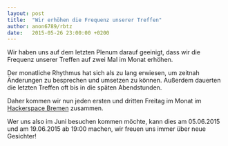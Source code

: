 ```yaml
---
layout: post
title:  "Wir erhöhen die Frequenz unserer Treffen"
author: anon6789/rbtz
date:   2015-05-26 23:00:00 +0200
---
```

Wir haben uns auf dem letzten Plenum darauf geeinigt, dass wir die Frequenz unserer Treffen auf zwei Mal im Monat erhöhen. 

Der monatliche Rhythmus hat sich als zu lang erwiesen, um zeitnah Änderungen zu besprechen und umsetzen zu können. Außerdem dauerten die letzten Treffen oft bis in die späten Abendstunden.

Daher kommen wir nun jeden ersten und dritten Freitag im Monat im [Hackerspace Bremen](https://www.hackerspace-bremen.de/anfahrt/) zusammen.

Wer uns also im Juni besuchen kommen möchte, kann dies am 05.06.2015 und am 19.06.2015 ab 19:00 machen, wir freuen uns immer über neue Gesichter!
